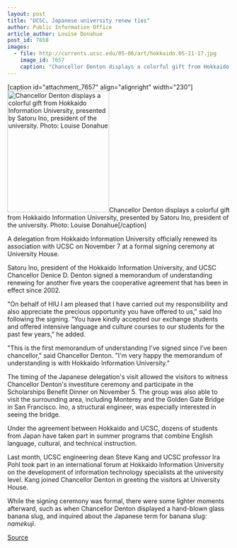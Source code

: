 ```yaml
---
layout: post
title: "UCSC, Japanese university renew ties"
author: Public Information Office
article_author: Louise Donahue
post_id: 7658
images:
  - file: http://currents.ucsc.edu/05-06/art/hokkaido.05-11-17.jpg
    image_id: 7657
    caption: "Chancellor Denton displays a colorful gift from Hokkaido Information University, presented by Satoru Ino, president of the university. Photo: Louise Donahue"
---
```


[caption id="attachment_7657" align="alignright" width="230"]<a href="http://dev-ucsc-news.pantheonsite.io/wp-content/uploads/2005/11/hokkaido.05-11-17.jpg"><img class="size-full wp-image-7657" src="http://dev-ucsc-news.pantheonsite.io/wp-content/uploads/2005/11/hokkaido.05-11-17.jpg" alt="Chancellor Denton displays a colorful gift from Hokkaido Information University, presented by Satoru Ino, president of the university. Photo: Louise Donahue" width="230" height="274" /></a>Chancellor Denton displays a colorful gift from Hokkaido Information University, presented by Satoru Ino, president of the university. Photo: Louise Donahue[/caption]
<a name="content" id="content"></a>
<p>
  A delegation from Hokkaido Information University officially renewed its association with UCSC on November 7 at a formal signing ceremony at University House.
</p>
<p>
  Satoru Ino, president of the Hokkaido Information University, and UCSC Chancellor Denice D. Denton signed a memorandum of understanding renewing for another five years the cooperative agreement that has been in effect since 2002.
</p>
<p>
  "On behalf of HIU I am pleased that I have carried out my responsibility and also appreciate the precious opportunity you have offered to us," said Ino following the signing. "You have kindly accepted our exchange students and offered intensive language and culture courses to our students for the past few years," he added.
</p>
<p>
  "This is the first memorandum of understanding I've signed since I've been chancellor," said Chancellor Denton. "I'm very happy the memorandum of understanding is with Hokkaido Information University."
</p>
<p>
  The timing of the Japanese delegation's visit allowed the visitors to witness Chancellor Denton's investiture ceremony and participate in the Scholarships Benefit Dinner on November 5. The group was also able to visit the surrounding area, including Monterey and the Golden Gate Bridge in San Francisco. Ino, a structural engineer, was especially interested in seeing the bridge.
</p>
<p>
  Under the agreement between Hokkaido and UCSC, dozens of students from Japan have taken part in summer programs that combine English language, cultural, and technical instruction.
</p>
<p>
  Last month, UCSC engineering dean Steve Kang and UCSC professor Ira Pohl took part in an international forum at Hokkaido Information University on the development of information technology specialists at the university level. Kang joined Chancellor Denton in greeting the visitors at University House.
</p>
<p>
  While the signing ceremony was formal, there were some lighter moments afterward, such as when Chancellor Denton displayed a hand-blown glass banana slug, and inquired about the Japanese term for banana slug: <i>namekuji</i>.
</p>
<p><a href="http://www1.ucsc.edu/currents/05-06/11-14/brief-hokkaido.asp" title="Permalink to brief-hokkaido">Source</a></p>
